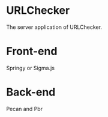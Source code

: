 # URLChecker

The server application of URLChecker.

# Front-end 

Springy or Sigma.js

# Back-end

Pecan and Pbr
